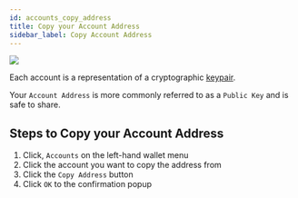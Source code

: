 ```yaml
---
id: accounts_copy_address
title: Copy your Account Address
sidebar_label: Copy Account Address
---
```


![](/img/wallet/gif/1.0.0_account_copy_address.gif)

Each account is a representation of a cryptographic <u>[keypair](/docs/wallet/accounts_linked_overview)</u>.

Your `Account Address` is more commonly referred to as a `Public Key` and is safe to share.

## Steps to Copy your Account Address
1. Click, `Accounts` on the left-hand wallet menu
2. Click the account you want to copy the address from
3. Click the `Copy Address` button
4. Click `OK` to the confirmation popup